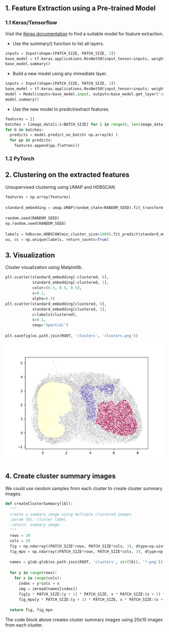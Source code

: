 ## 1. Feature Extraction using a Pre-trained Model
### 1.1 Keras/Tensorflow
Visit the [Keras documentation](https://keras.io/api/applications/) to find a suitable model for feature extraction.

* Use the summary() function to list all layers.
```python
inputs = Input(shape=[PATCH_SIZE, PATCH_SIZE, 3])
base_model = tf.keras.applications.ResNet50(input_tensor=inputs, weights='imagenet', include_top=False)
base_model.summary()
```

* Build a new model using any immediate layer.
```python
inputs = Input(shape=[PATCH_SIZE, PATCH_SIZE, 3])
base_model = tf.keras.applications.ResNet50(input_tensor=inputs, weights='imagenet', include_top=False)
model = Model(inputs=base_model.input, outputs=base_model.get_layer('conv5_block3_2_relu').output)
model.summary()
```

* Use the new model to predict/extract features.
```python
features = []
batches = [image_data[i:i+BATCH_SIZE] for i in range(0, len(image_data), BATCH_SIZE)]
for b in batches:
  predicts = model.predict_on_batch( np.array(b) )
  for pp in predicts:
    features.append(pp.flatten())
```
### 1.2 PyTorch


## 2. Clustering on the extracted features
Unsupervised clustering using UMAP and HDBSCAN.
```python
features = np.array(features)

standard_embedding = umap.UMAP(random_state=RANDOM_SEED).fit_transform(features)

random.seed(RANDOM_SEED)
np.random.seed(RANDOM_SEED)

labels = hdbscan.HDBSCAN(min_cluster_size=1000).fit_predict(standard_embedding)
uu, cc = np.unique(labels, return_counts=True)
```

## 3. Visualization
Cluster visualization using Matplotlib.
```python
plt.scatter(standard_embedding[~clustered, 0],
            standard_embedding[~clustered, 1],
            color=(0.5, 0.5, 0.5),
            s=0.1,
            alpha=0.5)
plt.scatter(standard_embedding[clustered, 0],
            standard_embedding[clustered, 1],
            c=labels[clustered],
            s=0.1,
            cmap='Spectral')

plt.savefig(os.path.join(ROOT, 'clusters', 'clusters.png'))
```
<img src="https://github.com/yliu7366/yliu_utilities/blob/master/tutorials/feature-extraction-classification/clusters.png" />

## 4. Create cluster summary images
We could use random samples from each cluster to create cluster summary images.
```python
def createClusterSummary(lbl):
  """
  create a summary image using multiple clustered images
  :param lbl: cluster label
  :return: summary image
  """
  rows = 10
  cols = 20
  fig = np.ndarray((PATCH_SIZE*rows, PATCH_SIZE*cols, 3), dtype=np.uint8)
  fig_mpo = np.ndarray((PATCH_SIZE*rows, PATCH_SIZE*cols, 3), dtype=np.uint8)

  names = glob.glob(os.path.join(ROOT, 'clusters', str(lbl), '*.png'))

  for y in range(rows):
    for x in range(cols):
      index = y*cols + x
      img = imread(names[index])
      fig[y * PATCH_SIZE:(y + 1) * PATCH_SIZE, x * PATCH_SIZE:(x + 1) * PATCH_SIZE] = img[:, :PATCH_SIZE]
      fig_mpo[y * PATCH_SIZE:(y + 1) * PATCH_SIZE, x * PATCH_SIZE:(x + 1) * PATCH_SIZE] = img[:, PATCH_SIZE:]

  return fig, fig_mpo
```
The code block above creates cluster summary images using 20x10 images from each cluster.
